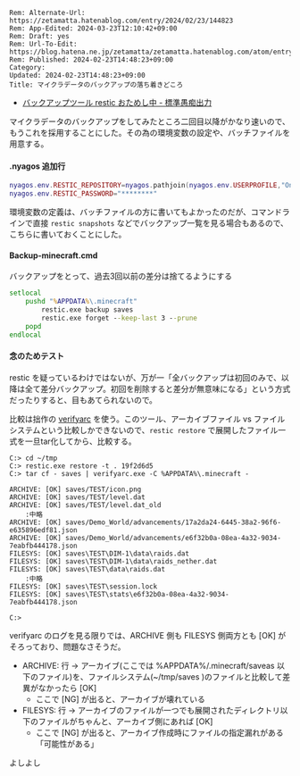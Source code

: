 ```header
Rem: Alternate-Url: https://zetamatta.hatenablog.com/entry/2024/02/23/144823
Rem: App-Edited: 2024-03-23T12:10:42+09:00
Rem: Draft: yes
Rem: Url-To-Edit: https://blog.hatena.ne.jp/zetamatta/zetamatta.hatenablog.com/atom/entry/6801883189085486463
Rem: Published: 2024-02-23T14:48:23+09:00
Category:
Updated: 2024-02-23T14:48:23+09:00
Title: マイクラデータのバックアップの落ち着きどころ
```
+ [バックアップツール restic おためし中 - 標準愚痴出力](https://zetamatta.hatenablog.com/entry/2024/02/21/111146)

マイクラデータのバックアップをしてみたところ二回目以降がかなり速いので、もうこれを採用することにした。その為の環境変数の設定や、バッチファイルを用意する。

#### .nyagos 追加行

```lua
nyagos.env.RESTIC_REPOSITORY=nyagos.pathjoin(nyagos.env.USERPROFILE,"OneDrive\\Documents\\minecraft-backups")
nyagos.env.RESTIC_PASSWORD="********"
```

環境変数の定義は、バッチファイルの方に書いてもよかったのだが、コマンドラインで直接 `restic snapshots` などでバックアップ一覧を見る場合もあるので、こちらに書いておくことにした。

#### Backup-minecraft.cmd

バックアップをとって、過去3回以前の差分は捨てるようにする

```bat
setlocal
    pushd "%APPDATA%\.minecraft"
        restic.exe backup saves
        restic.exe forget --keep-last 3 --prune
    popd
endlocal
```

#### 念のためテスト

restic を疑っているわけではないが、万が一「全バックアップは初回のみで、以降は全て差分バックアップ。初回を削除すると差分が無意味になる」という方式だったりすると、目もあてられないので。

比較は拙作の [verifyarc](https://github.com/hymkor/verifyarc) を使う。このツール、アーカイブファイル vs ファイルシステムという比較しかできないので、`restic restore` で展開したファイル一式を一旦tar化してから、比較する。

```
C:> cd ~/tmp
C:> restic.exe restore -t . 19f2d6d5
C:> tar cf - saves | verifyarc.exe -C %APPDATA%\.minecraft -

ARCHIVE: [OK] saves/TEST/icon.png
ARCHIVE: [OK] saves/TEST/level.dat
ARCHIVE: [OK] saves/TEST/level.dat_old
    :中略
ARCHIVE: [OK] saves/Demo_World/advancements/17a2da24-6445-38a2-96f6-e635896edf81.json
ARCHIVE: [OK] saves/Demo_World/advancements/e6f32b0a-08ea-4a32-9034-7eabfb444178.json
FILESYS: [OK] saves\TEST\DIM-1\data\raids.dat
FILESYS: [OK] saves\TEST\DIM-1\data\raids_nether.dat
FILESYS: [OK] saves\TEST\data\raids.dat
    :中略
FILESYS: [OK] saves\TEST\session.lock
FILESYS: [OK] saves\TEST\stats\e6f32b0a-08ea-4a32-9034-7eabfb444178.json

C:>
```

verifyarc のログを見る限りでは、ARCHIVE 側も FILESYS 側両方とも [OK] がそろっており、問題なさそうだ。

+ ARCHIVE: 行 → アーカイブ(ここでは %APPDATA%/.minecraft/saveas 以下のファイル)を、ファイルシステム(~/tmp/saves )のファイルと比較して差異がなかったら [OK]
    + ここで [NG] が出ると、アーカイブが壊れている
+ FILESYS: 行 → アーカイブのファイルが一つでも展開されたディレクトリ以下のファイルがちゃんと、アーカイブ側にあれば [OK]
    + ここで [NG] が出ると、アーカイブ作成時にファイルの指定漏れがある「可能性がある」

よしよし
